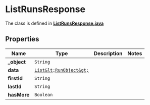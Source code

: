 

# ListRunsResponse

The class is defined in **[ListRunsResponse.java](../../src/main/java/org/openapitools/model/ListRunsResponse.java)**

## Properties

Name | Type | Description | Notes
------------ | ------------- | ------------- | -------------
**_object** | `String` |  | 
**data** | [`List&lt;RunObject&gt;`](RunObject.md) |  | 
**firstId** | `String` |  | 
**lastId** | `String` |  | 
**hasMore** | `Boolean` |  | 







